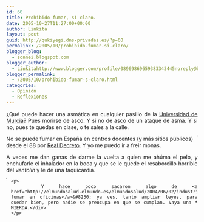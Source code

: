 ```yaml
---
id: 60
title: Prohibido fumar, sí claro.
date: 2005-10-27T11:27:00+00:00
author: Linkita
layout: post
guid: http://qukiyegi.dns-privadas.es/?p=60
permalink: /2005/10/prohibido-fumar-si-claro/
blogger_blog:
  - sonnei.blogspot.com
blogger_author:
  - Linkitahttp://www.blogger.com/profile/08969869659383343445noreply@blogger.com
blogger_permalink:
  - /2005/10/prohibido-fumar-s-claro.html
categories:
  - Opinión
  - Reflexiones
---
```

<div style="text-align: justify;">
  ¿Qué puede hacer una asmática en cualquier pasillo de la <a href="http://www.um.es/">Universidad de Murcia</a>? Pues morirse de asco. Y si no de asco de un ataque de asma. Y si no, pues te quedas en clase, o te sales a la calle.</p>
</div>

<div style="text-align: justify;">
  <div style="text-align: justify;">
    <a onblur="try {parent.deselectBloggerImageGracefully();} catch(e) {}" href="http://photos1.blogger.com/blogger/3621/1164/1600/fumador2.jpg"><img style="margin: 0pt 0pt 10px 10px; float: right; cursor: pointer;" src="http://photos1.blogger.com/blogger/3621/1164/200/fumador.jpg" alt="" border="1" /></a>No se puede fumar en España en centros docentes (y más sitios públicos) desde el 88 por <a href="http://noticias.juridicas.com/base_datos/Admin/rd192-1988.html">Real Decreto</a>. Y yo me puedo ir a freir monas.
  </div>
  
  <p>
    A veces me dan ganas de darme la vuelta a quien me ahúma el pelo, y enchufarle el inhalador en la boca y que se le quede el resaborcillo horrible del <span style="font-style: italic;">ventolín</span> y le dé una taquicardia.
  </p>
  
  <div style="text-align: justify;">
    <a onblur="try {parent.deselectBloggerImageGracefully();} catch(e) {}" href="http://photos1.blogger.com/blogger/3621/1164/1600/17-10-05_1020b1.jpg"><img style="margin: 0pt 10px 10px 0pt; float: left; cursor: pointer;" src="http://photos1.blogger.com/blogger/3621/1164/200/17-10-05_1020b.jpg" alt="" border="1" /></a></p> 
    
    <p>
      Y hace poco sacaron algo de <a href="http://elmundosalud.elmundo.es/elmundosalud/2004/06/02/industria/1086172171.html">no fumar en oficinas</a>&#8230; ya ves, tanto ampliar leyes, para quedar bien, pero nadie se preocupa en que se cumplan. Vaya una * MIERDA.</div>
    </p>
  </div>